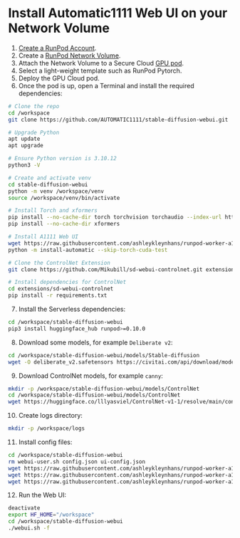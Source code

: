 # Install Automatic1111 Web UI on your Network Volume

1. [Create a RunPod Account](https://runpod.io?ref=2xxro4sy).
2. Create a [RunPod Network Volume](https://www.runpod.io/console/user/storage).
3. Attach the Network Volume to a Secure Cloud [GPU pod](https://www.runpod.io/console/gpu-secure-cloud).
4. Select a light-weight template such as RunPod Pytorch.
5. Deploy the GPU Cloud pod.
6. Once the pod is up, open a Terminal and install the required
   dependencies:
```bash
# Clone the repo
cd /workspace
git clone https://github.com/AUTOMATIC1111/stable-diffusion-webui.git

# Upgrade Python
apt update
apt upgrade

# Ensure Python version is 3.10.12
python3 -V

# Create and activate venv
cd stable-diffusion-webui
python -m venv /workspace/venv
source /workspace/venv/bin/activate

# Install Torch and xformers
pip install --no-cache-dir torch torchvision torchaudio --index-url https://download.pytorch.org/whl/cu118
pip install --no-cache-dir xformers

# Install A1111 Web UI
wget https://raw.githubusercontent.com/ashleykleynhans/runpod-worker-a1111/main/install-automatic.py
python -m install-automatic --skip-torch-cuda-test

# Clone the ControlNet Extension
git clone https://github.com/Mikubill/sd-webui-controlnet.git extensions/sd-webui-controlnet

# Install dependencies for ControlNet
cd extensions/sd-webui-controlnet
pip install -r requirements.txt
```
7. Install the Serverless dependencies:
```bash
cd /workspace/stable-diffusion-webui
pip3 install huggingface_hub runpod>=0.10.0
```
8. Download some models, for example `Deliberate v2`:
```bash
cd /workspace/stable-diffusion-webui/models/Stable-diffusion
wget -O deliberate_v2.safetensors https://civitai.com/api/download/models/15236
```
9. Download ControlNet models, for example `canny`:
```bash
mkdir -p /workspace/stable-diffusion-webui/models/ControlNet
cd /workspace/stable-diffusion-webui/models/ControlNet
wget https://huggingface.co/lllyasviel/ControlNet-v1-1/resolve/main/control_v11p_sd15_canny.pth
```
10. Create logs directory:
```bash
mkdir -p /workspace/logs
```
11. Install config files:
```bash
cd /workspace/stable-diffusion-webui
rm webui-user.sh config.json ui-config.json
wget https://raw.githubusercontent.com/ashleykleynhans/runpod-worker-a1111/main/webui-user.sh
wget https://raw.githubusercontent.com/ashleykleynhans/runpod-worker-a1111/main/config.json
wget https://raw.githubusercontent.com/ashleykleynhans/runpod-worker-a1111/main/ui-config.json
```
12. Run the Web UI:
```bash
deactivate
export HF_HOME="/workspace"
cd /workspace/stable-diffusion-webui
./webui.sh -f
```
